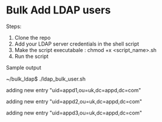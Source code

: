 # Bulk Add LDAP users 
Steps: 
1. Clone the repo 
3. Add your LDAP server credentials in the shell script  
4. Make the script executabale : chmod +x <script_name>.sh 
5. Run the script 

Sample output 

~/bulk_ldap$ ./ldap_bulk_user.sh

adding new entry "uid=appd1,ou=uk,dc=appd,dc=com"

adding new entry "uid=appd2,ou=uk,dc=appd,dc=com"

adding new entry "uid=appd3,ou=uk,dc=appd,dc=com"
